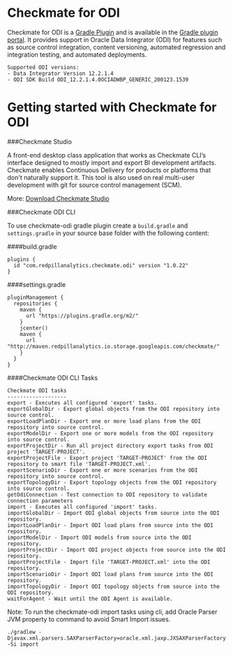 Checkmate for ODI
=========
Checkmate for ODI is a [Gradle Plugin](https://guides.gradle.org/designing-gradle-plugins/) and is available in the [Gradle plugin portal](https://plugins.gradle.org/plugin/com.redpillanalytics.checkmate.odi). It provides support in Oracle Data Integrator (ODI) for features such as source control integration, content versioning, automated regression and integration testing, and automated deployments.

```
Supported ODI versions:
- Data Integrator Version 12.2.1.4
- ODI SDK Build ODI_12.2.1.4.0OCIADWBP_GENERIC_200123.1539
```

Getting started with Checkmate for ODI
=========

###Checkmate Studio

A front-end desktop class application that works as Checkmate CLI’s interface designed to mostly import and export BI development artifacts.
Checkmate enables Continuous Delivery for products or platforms that don't naturally support it. This tool is also used on real multi-user development with git for source control management (SCM).

More: [Download Checkmate Studio](https://redpillanalytics.com/checkmate-studio-download)

###Checkmate ODI CLI

To use checkmate-odi gradle plugin create a `build.gradle` and `settings.gradle` in your source base folder with the following content:

####build.gradle
```
plugins {
  id "com.redpillanalytics.checkmate.odi" version "1.0.22"
}
```

####settings.gradle
```
pluginManagement {
  repositories {
    maven {
      url "https://plugins.gradle.org/m2/"
    }
    jcenter()
    maven {
      url "http://maven.redpillanalytics.io.storage.googleapis.com/checkmate/"
    }
  }
}
```

####Checkmate ODI CLI Tasks

```
Checkmate ODI tasks
-------------------
export - Executes all configured 'export' tasks.
exportGlobalDir - Export global objects from the ODI repository into source control.
exportLoadPlanDir - Export one or more load plans from the ODI repository into source control.
exportModelDir - Export one or more models from the ODI repository into source control.
exportProjectDir - Run all project directory export tasks from ODI project 'TARGET-PROJECT'.
exportProjectFile - Export project 'TARGET-PROJECT' from the ODI repository to smart file 'TARGET-PROJECT.xml'.
exportScenarioDir - Export one or more scenarios from the ODI repository into source control.
exportTopologyDir - Export topology objects from the ODI repository into source control.
getOdiConnection - Test connection to ODI repository to validate connection parameters
import - Executes all configured 'import' tasks.
importGlobalDir - Import ODI global objects from source into the ODI repository.
importLoadPlanDir - Import ODI load plans from source into the ODI repository.
importModelDir - Import ODI models from source into the ODI repository.
importProjectDir - Import ODI project objects from source into the ODI repository.
importProjectFile - Import file 'TARGET-PROJECT.xml' into the ODI repository.
importScenarioDir - Import ODI load plans from source into the ODI repository.
importTopologyDir - Import ODI topology objects from source into the ODI repository.
waitForAgent - Wait until the ODI Agent is available.
```

Note: To run the checkmate-odi import tasks using cli, add Oracle Parser JVM property to command to avoid Smart Import issues.

```./gradlew -Djavax.xml.parsers.SAXParserFactory=oracle.xml.jaxp.JXSAXParserFactory -Si import```